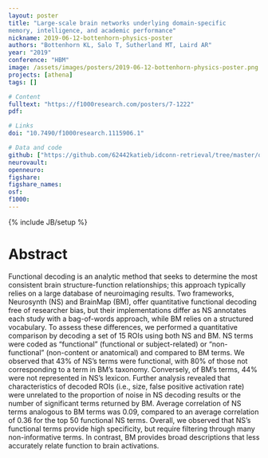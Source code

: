 ```yaml
---
layout: poster
title: "Large-scale brain networks underlying domain-specific
memory, intelligence, and academic performance"
nickname: 2019-06-12-bottenhorn-physics-poster
authors: "Bottenhorn KL, Salo T, Sutherland MT, Laird AR"
year: "2019"
conference: "HBM"
image: /assets/images/posters/2019-06-12-bottenhorn-physics-poster.png
projects: [athena]
tags: []

# Content
fulltext: "https://f1000research.com/posters/7-1222"
pdf:

# Links
doi: "10.7490/f1000research.1115906.1"

# Data and code
github: ["https://github.com/62442katieb/idconn-retrieval/tree/master/ohbm2019"]
neurovault:
openneuro:
figshare:
figshare_names:
osf:
f1000:
---
```

{% include JB/setup %}

# Abstract

Functional decoding is an analytic method that seeks to determine the most consistent brain structure-function relationships; this approach typically relies on a large database of neuroimaging results. Two frameworks, Neurosynth (NS) and BrainMap (BM), offer quantitative functional decoding free of researcher bias, but their implementations differ as NS annotates each study with a bag-of-words approach, while BM relies on a structured vocabulary. To assess these differences, we performed a quantitative comparison by decoding a set of 15 ROIs using both NS and BM. NS terms were coded as “functional” (functional or subject-related) or “non-functional” (non-content or anatomical) and compared to BM terms. We observed that 43% of NS’s terms were functional, with 80% of those not corresponding to a term in BM’s taxonomy. Conversely, of BM’s terms, 44% were not represented in NS’s lexicon. Further analysis revealed that characteristics of decoded ROIs (i.e., size, false positive activation rate) were unrelated to the proportion of noise in NS decoding results or the number of significant terms returned by BM. Average correlation of NS terms analogous to BM terms was 0.09, compared to an average correlation of 0.36 for the top 50 functional NS terms. Overall, we observed that NS’s functional terms provide high specificity, but require filtering through many non-informative terms. In contrast, BM provides broad descriptions that less accurately relate function to brain activations.
